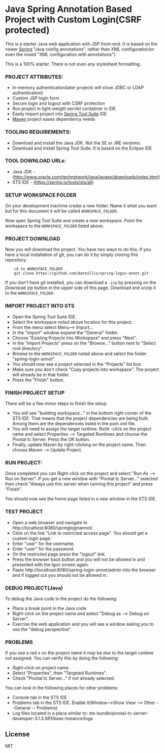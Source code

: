 # Java Spring Annotation Based Project with Custom Login(CSRF protected)

This is a starter Java web application with JSP front-end. It is based on the newer [Spring][httpSpring.io] "Java config annotations", rather than XML configuration(or even the mixed "XML configuration with annotations"). 

This is a 100% starter. There is not even any stylesheet formatting.

### PROJECT ATTRIBUTES:
- In-memory authentication(later projects will show JDBC or LDAP authentication)
- Custom JSP login form
- Secure login and logout with CSRF protection
- Run project in light-weigth servlet contatiner in IDE
- Easily import project into [Spring Tool Suite][httpSpringToolSuite] IDE
- [Maven][httpMavenRepo] project eases dependency needs

### TOOLING REQUIREMENTS:
- Download and install the Java JDK. Not the SE or JRE versions.
- Download and install Spring Tool Suite. It is based on the Eclipse IDE

### TOOL DOWNLOAD URLs:
- Java JDK - (http://www.oracle.com/technetwork/java/javase/downloads/index.html)
- STS IDE - (https://spring.io/tools/sts/all)

### SETUP WORKSPACE FOLDER
On your development machine create a new folder. Name it what you want but for this document it will be called `WORKSPACE_FOLDER`.

Now open Spring Tool Suite and create a new workspace. Point the workspace to the `WORKSPACE_FOLDER` listed above.

### PROJECT DOWNLOAD
Now you will download the project. You have two ways to do this. If you have a local installation of git, you can do it by simply cloning this repository:

```
    cd to WORKSPACE_FOLDER
    git clone https://github.com/dantullis/spring-login-annot.git
```

If you don't have git installed, you can download a `.zip` by pressing on the *Download zip* button in the upper side of this page. Download and unzip it to the `WORKSPACE_FOLDER`.

### IMPORT PROJECT INTO STS
- Open the Spring Tool Suite IDE.
- Select the workspace noted above location for this project.
- From the menu select Menu--> Import...
- In the "import" window expand the "General" folder.
- Choose "Existing Projects into Workspace" and press "Next".
- In the "Import Projects" press on the "Browse..." button next to "Select root directory".
- Browse to the `WORKSPACE_FOLDER` noted above and select the folder "spring-login-annot".
- You should now see a project selected in the "Projects" list box.
- Make sure you don't check "Copy projects into workspace". The project will already be in that folder.
- Press the "Finish" button.

### FINISH PROJECT SETUP
There will be a few minor steps to finish the setup.
 - You will see "building workspace..." in the bottom right corner of the STS IDE. That means that the project dependencies are being built. Among them are the dependencies listed in the pom.xml file.
 - You will need to assign the target runtime. Richt -click on the project name and select Properties --> Targeted Runtimes and choose the Pivotal tc Server. Press the OK button.
 - Finally, update Maven by right-clicking on the project name. Then choose Maven --> Update Project.

### RUN PROJECT:
Once completed you can Right-click on the project and select "Run As --> Run on Server". 
If you get a new window with "Pivotal tc Server..." selected then check "Always use this server when running this project" and press "Finish".

You should now see the home page listed in a new window in the STS IDE.

### TEST PROJECT
 - Open a web browser and navigate to http://localhost:8080/springloginannot/
 - Click on the link "Link to restricted access page". You should get a custom login page.
 - Enter "user" for the username.
 - Enter "user" for the password.
 - On the restricted page press the "logout" link.
 - Press the browser back button and you will not be allowed in and presented with the lgon screen again.
 - Paste http://localhost:8080/spring-login-annot/admin into the browser and if logged out you should not be allowed in.

### DEBUG PROJECT(Java)
To debug the Java code in the project do the following:
 - Place a break point in the Java code 
 - Right-click on the project name and select "Debug as --> Debug on Server".
 - Exercise the web application and you will see a window asking you to use the "debug perspective".

### PROBLEMS
If you see a red x on the project name it may be due to the target runtime not assigned. You can verify this by doing the following:

 - Right-click on project name.
 - Select "Properties", then "Targeted Runtimes".
 - Check "Pivotal tc Server..." if not already selected.
 
You can look in the following places for other problems:
 - Console tab in the STS IDE
 - Problems tab in the STS IDE. Enable it(Window-->Show View --> Other --General -- Problems)
 - Log files located in a place similar to: sts-bundle/pivotal-tc-server-developer-3.1.3.SR1/base-instance/logs

License
----

MIT

[//]: # (These are reference links used in the body of this note and get stripped out when the markdown processor does its job. There is no need to format nicely because it shouldn't be seen. Thanks SO - http://stackoverflow.com/questions/4823468/store-comments-in-markdown-syntax)

   [httpSpring.io]: <https://spring.io/>
   [httpSpringToolSuite]: <https://spring.io/tools>
   [httpMavenRepo]: <http://mvnrepository.com/>
   [httpSpring.io]: <https://spring.io/>
